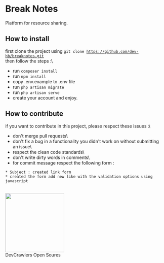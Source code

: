 # Break Notes

Platform for resource sharing.

## How to install

first clone the project using <code>git clone https://github.com/dev-hb/breaknotes.git </code> then follow the steps :\
   - run <code>composer install</code>
   - run <code>npm install</code>
   - copy .env.example to .env file
   - run <code>php artisan migrate</code>
   - run <code>php artisan serve</code>
   - create your account and enjoy.

## How to contribute

if you want to contribute in this project, please respect these issues :\
   - don't merge pull requests\
   - don't fix a bug in a functionality you didn't work on without submitting an issue\
   - respect the clean code standards\
   - don't write dirty words in comments\
   - for commit message respect the following form :
    
    * Subject : created link form
    * created the form add new like with the validation options using javascript
 
 
<br />
<img src="https://devcrawlers.com/img/logo.png" width="186">
<br />
DevCrawlers Open Soures
